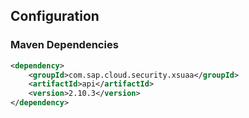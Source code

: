 ## Configuration

### Maven Dependencies
```xml
<dependency>
    <groupId>com.sap.cloud.security.xsuaa</groupId>
    <artifactId>api</artifactId>
    <version>2.10.3</version>
</dependency>
```

